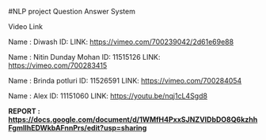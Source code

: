 #NLP project Question Answer System

Video Link 

Name : Diwash
ID: 
LINK: https://vimeo.com/700239042/2d61e69e88

Name : Nitin Dunday Mohan
ID: 11515126
LINK:  https://vimeo.com/700283415

Name : Brinda potluri
ID: 11526591
LINK:  https://vimeo.com/700284054

Name : Alex
ID: 11151060
LINK: https://youtu.be/nqj1cL4Sgd8


**REPORT :  https://docs.google.com/document/d/1WMfH4PxxSJNZVIDbDO8Q6kzhhFgmlIhEDWkbAFnnPrs/edit?usp=sharing**
